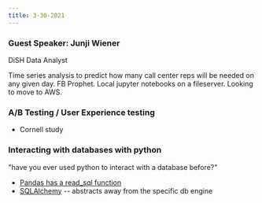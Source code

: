 ```yaml
---
title: 3-30-2021
---
```


### Guest Speaker: Junji Wiener

DiSH Data Analyst

Time series analysis to predict how many call center reps will be needed on any given day.
FB Prophet. Local jupyter notebooks on a fileserver. Looking to move to AWS.

### A/B Testing / User Experience testing
- Cornell study

### Interacting with databases with python

"have you ever used python to interact with a database before?"

- [Pandas has a read_sql function](https://pandas.pydata.org/docs/reference/api/pandas.read_sql.html)
- [SQLAlchemy](https://www.sqlalchemy.org/) -- abstracts away from the specific db engine
